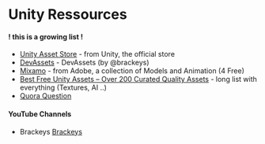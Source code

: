 # Unity Ressources

#### ! this is a growing list !

+ [Unity Asset Store](https://assetstore.unity.com/) - from Unity, the official store
+ [DevAssets](http://devassets.com/) - DevAssets (by @brackeys)
+ [Mixamo](https://www.mixamo.com) - from Adobe, a collection of Models and Animation (4 Free)
+ [Best Free Unity Assets – Over 200 Curated Quality Assets](http://www.procedural-worlds.com/blog/best-free-unity-assets-categorised-mega-list/) - long list with everything (Textures, AI ..)
+ [Quora Question](https://www.quora.com/What-is-the-best-place-for-free-unity-assets)


#### YouTube Channels

+ Brackeys [Brackeys](https://www.youtube.com/channel/UCYbK_tjZ2OrIZFBvU6CCMiA)